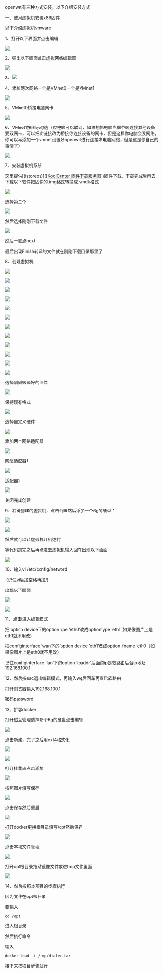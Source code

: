 openwrt有三种方式安装，以下介绍安装方式



一、使用虚拟机安装x86固件

以下介绍虚拟机vmware

1、打开以下界面并点击编辑

![](.\assets\1.png)

2、弹出以下画面点击虚拟网络编辑器

![](.\assets\2.png)



3、![](/assets/2024-10-17%20122319-1729139271684-8.png)





4、添加两次网络一个是VMnet0一个是VMnet1

![](/assets/2024-10-17%20122012.png)

5、VMnet0桥接电脑网卡

![](/assets/2024-10-17%20122822.png)

6、VMnet1按图示勾选（仅电脑可以联网，如果想把电脑当做中转连接其他设备要双网卡，可以把此链接改为桥接你连接设备的网卡，但是这样你电脑会没网络，你可以再添加一个vmnet设置好openwrt进行连接本电脑网络，但是这是你自己的事情了）

![](/assets/2024-10-17%20123504.png)



7、安装虚拟机系统

这里提供[(istoreos)]([[KoolCenter 固件下载服务器](https://fw.koolcenter.com/iStoreOS/x86_64/)))固件下载，下载完成后再去下载以下软件把固件的.img格式转换成.vmdk格式

![](/assets/2024-10-17%20124315.png)

选择第二个

![](/assets/2024-10-17%20124406-1729140318123-16.png)

然后选择刚刚下载文件

![](/assets/2024-10-17%20124412.png)

然后一直点next

最后出现Finish转译的文件就在刚刚下载目录那里了

8、创建虚拟机

![](/assets/2024-10-17%20125041.png)



![](/assets/2024-10-17%20125047.png)



![](/assets/2024-10-17%20125050.png)



![](/assets/2024-10-17%20125054.png)

![](/assets/2024-10-17%20125102.png)

![](/assets/2024-10-17%20125105.png)

![](/assets/2024-10-17%20125111.png)

![](/assets/2024-10-17%20125118.png)

![](/assets/2024-10-17%20125124.png)

![](/assets/2024-10-17%20125127.png)

![](/assets/2024-10-17%20125130.png)

![](/assets/2024-10-17%20125134.png)

选择刚刚转译好的固件

![](/assets/2024-10-17%20125208.png)

保持现有格式

![](/assets/2024-10-17%20125212.png)

选择自定义硬件

![](/assets/2024-10-17%20125221.png)

添加两个网络适配器

![](/assets/2024-10-17%20125251.png)

网络适配器1

![](/assets/2024-10-17%20125251-1729141274985-37-1729169974699-2.png)

适配器2

![](/assets/2024-10-17%20125259-1729169974699-3.png)

关闭完成创建

9、右键创建的虚拟机，点击设置然后添加一个6g的硬盘：

![](/assets/2024-10-17%20130000.png)

![](/assets/2024-10-17%20130017-1729169974699-1.png)



然后就可以让虚拟机开机运行

等代码跑完之后再点进去虚拟机输入回车出现以下画面



![](/assets/2024-10-17%20230543.png)

10、输入vi /etc/config/netword

​      (记住vi后加空格再加/)

出现以下画面

![](./assets/2024-10-18%20150455-1729329916540-1.png)

![](./assets/2024-10-18%20150909-1729329967131-5.png)

11、点击i进入编辑模式

把’option device下的option ype ’eth0’改成optiontype ’eth1‘(如果像图片上是eth1就不用改)

把configinterface ‘wan下的’option device ’eth1’改成option ifname ’eth0（如果像图片上是eth0就不用改）

记住configinterface ‘lan’下的option ‘ipaddr’后面的ip是软路由后台ip地址192.168.100.1



12、然后按esc退出编辑模式，再输入wq后回车再重启软路由



打开浏览器输入192.168.100.1

密码password

13、扩容docker

打开磁盘管理选择那个6g的硬盘点击编辑

![](./assets/2024-10-19%20160241.png)

点击新建，完了之后用ext4格式化

![](./assets/2024-10-19%20160410-1729326040001-4.png)

![](./assets/2024-10-19%20160606.png)

打开挂载点点击添加

![](./assets/2024-10-19%20155347.png)

按照图片填写保存

![](./assets/2024-10-19%20155936.png)

点击保存然后重启

![](./assets/2024-10-19%20155524.png)

打开docker更换根目录填写/opt然后保存

![](./assets/2024-10-19%20160915.png)

点击本地文件管理

![](./assets/2024-10-19%20162710.png)

打开opt根目录拖动镜像文件放进tmp文件里面

![](./assets/2024-10-19%20162807.png)



14、然后按照本项目的步骤执行

因为文件在opt根目录

要输入

`cd /opt`

进入根目录

然后执行命令

输入

`docker load -i /tmp/dialer.tar`

接下来按项目步骤就行
